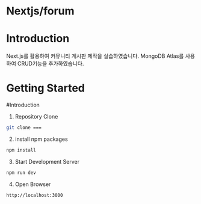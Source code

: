 # Nextjs/forum

# Introduction
Next.js를 활용하여 커뮤니티 게시판 제작을 실습하였습니다.
MongoDB Atlas를 사용하여 CRUD기능을 추가하였습니다.

# Getting Started
#Introduction
1. Repository Clone
```bash
git clone === 
```

2. install npm packages
```bash
npm install
```

3. Start Development Server
```bash
npm run dev
```

4. Open Browser
```
http://localhost:3000
```

